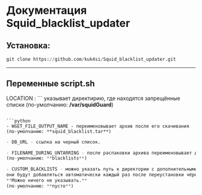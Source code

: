 # Документация Squid_blacklist_updater

## Установка:
```python
git clone https://github.com/kuk4si/Squid_blacklist_updater.git
```
___

## Переменные script.sh


LOCATION : ``` указывает директирию, где находятся запрещённые списки
(по-умолчанию: **/var/squidGuard**)
```

```python
- WGET_FILE_OUTPUT_NAME - переименовывает архив после его скачивания
(по-умолчанию: **squid_blacklist.tar**)
```

```python
- DB_URL - ссылка на черный список.
```

```python
- FILENAME_DURING_UNTARRING - после распаковки архива переименовывает директорию в указанное название
(по-умолчанию: **blacklists**)
```

```python
- CUSTOM_BLACKLISTS - можно указать путь к директории с дополнительными списками, 
они будут добавляться автоматически каждый раз после переустановки чёрного списка.
**Можно ничего не указывать.**
(по-умолчанию: **пусто**)

```
